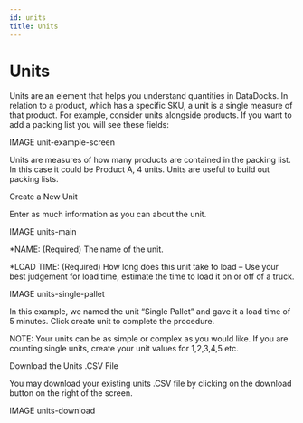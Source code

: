 ```yaml
---
id: units
title: Units
---
```


# Units

Units are an element that helps you understand quantities in DataDocks. In relation to a product, which has a specific SKU, a unit is a single measure of that product. For example, consider units alongside products. If you want to add a packing list you will see these fields:

IMAGE unit-example-screen

Units are measures of how many products are contained in the packing list. In this case it could be Product A, 4 units. Units are useful to build out packing lists.

Create a New Unit

Enter as much information as you can about the unit. 

 IMAGE units-main

*NAME: (Required) The name of the unit.

*LOAD TIME: (Required) How long does this unit take to load – Use your best judgement for load time, estimate the time to load it on or off of a truck. 

 IMAGE units-single-pallet

In this example, we named the unit “Single Pallet” and gave it a load time of 5 minutes. Click create unit to complete the procedure. 

NOTE: Your units can be as simple or complex as you would like. If you are counting single units, create your unit values for 1,2,3,4,5 etc. 

Download the Units .CSV File

You may download your existing units .CSV file by clicking on the download button on the right of the screen. 

IMAGE units-download
 

 
